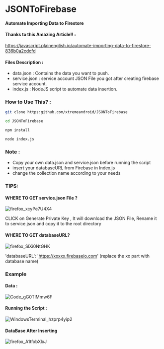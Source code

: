 # JSONToFirebase
#### Automate Importing Data to Firestore

#### Thanks to this Amazing Article!! :
https://javascript.plainenglish.io/automate-importing-data-to-firestore-836b0a2cdcfd

#### Files Description :
* data.json : Contains the data you want to push.
* service.json : service account JSON File you got after creating firebase service account.
* index.js : NodeJS script to automate data insertion.

### How to Use This? :

```bash
git clone https:github.com/xtremeandroid/JSONToFirebase
```

```bash
cd JSONToFirebase
```

```bash
npm install
```

```bash
node index.js
```

### Note : 
* Copy your own data.json and service.json before running the script
* insert your databaseURL from Firebase in Index.js
* change the collection name according to your needs

### TIPS:

#### WHERE TO GET service.json File ?

![firefox_xcyPe7U4X4](https://github.com/xtremeandroid/JSONToFirebase/assets/62198074/589f822d-fe15-4120-a0f5-ad9b3917052c)

CLICK on Generate Private Key , It will download the JSON File, Rename it to service.json and copy it to the root directory

#### WHERE TO GET databaseURL?

![firefox_SlXi0NtGHK](https://github.com/xtremeandroid/JSONToFirebase/assets/62198074/26de44ba-19f8-4d2d-be78-dfbb9187f2d4)

'databaseURL': 'https://xxxxx.firebaseio.com'
(replace the xx part with database name)

### Example

#### Data :
![Code_gG0TlMmw6F](https://github.com/xtremeandroid/JSONToFirebase/assets/62198074/e29c2e2f-a3ff-443b-bcdd-f6b979648fd4)

#### Running the Script :
![WindowsTerminal_hzprp4yip2](https://github.com/xtremeandroid/JSONToFirebase/assets/62198074/ca81177c-8ac2-4563-98fb-905c05800baf)

#### DataBase After Inserting
![firefox_A1tfxbXlxJ](https://github.com/xtremeandroid/JSONToFirebase/assets/62198074/92d21826-0696-445f-a6d1-bcf4f08667fe)


